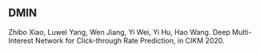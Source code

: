 ## DMIN

Zhibo Xiao, Luwei Yang, Wen Jiang, Yi Wei, Yi Hu, Hao Wang. Deep Multi-Interest Network for Click-through Rate Prediction, in CIKM 2020.


